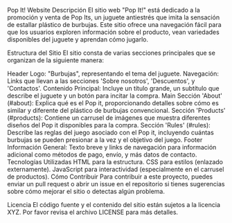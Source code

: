 Pop It! Website
Descripción
El sitio web "Pop It!" está dedicado a la promoción y venta de Pop Its, un juguete antiestrés que imita la sensación de estallar plástico de burbujas. Este sitio ofrece una navegación fácil para que los usuarios exploren información sobre el producto, vean variedades disponibles del juguete y aprendan cómo jugarlo.

Estructura del Sitio
El sitio consta de varias secciones principales que se organizan de la siguiente manera:

Header
Logo: "Burbujas", representando el tema del juguete.
Navegación: Links que llevan a las secciones 'Sobre nosotros', 'Descuentos', y 'Contactos'.
Contenido Principal: Incluye un título grande, un subtítulo que describe el juguete y un botón para incitar la compra.
Main
Sección 'About' (#about): Explica qué es el Pop it, proporcionando detalles sobre cómo es similar y diferente del plástico de burbujas convencional.
Sección 'Products' (#products): Contiene un carrusel de imágenes que muestra diferentes diseños del Pop it disponibles para la compra.
Sección 'Rules' (#rules): Describe las reglas del juego asociado con el Pop it, incluyendo cuántas burbujas se pueden presionar a la vez y el objetivo del juego.
Footer
Información General: Texto breve y links de navegación para información adicional como métodos de pago, envío, y más datos de contacto.
Tecnologías Utilizadas
HTML para la estructura.
CSS para estilos (enlazado externamente).
JavaScript para interactividad (especialmente en el carrusel de productos).
Cómo Contribuir
Para contribuir a este proyecto, puedes enviar un pull request o abrir un issue en el repositorio si tienes sugerencias sobre cómo mejorar el sitio o detectas algún problema.

Licencia
El código fuente y el contenido del sitio están sujetos a la licencia XYZ. Por favor revisa el archivo LICENSE para más detalles.
